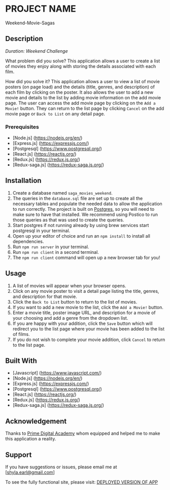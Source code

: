 # PROJECT NAME

Weekend-Movie-Sagas

## Description

_Duration: Weekend Challenge_

What problem did you solve?
This application allows a user to create a list of movies they enjoy along with storing the details associated with each film. 

How did you solve it? 
This application allows a user to view a list of movie posters (on page load) and the details (title, genres, and description) of each film by clicking on the poster. It also allows the user to add a new movie and details to the list by adding movie information on the add movie page. The user can access the add movie page by clicking on the `Add a Movie!` button. They can return to the list page by clicking `Cancel` on the add movie page or `Back to List` on any detail page. 

### Prerequisites

- [Node.js] (https://nodejs.org/en/)
- [Express.js] (https://expressjs.com/)
- [Postgresql] (https://www.postgresql.org/)
- [React.js] (https://reactjs.org/)
- [Redux.js] (https://redux.js.org/)
- [Redux-saga.js] (https://redux-saga.js.org/)

## Installation

1. Create a database named `saga_movies_weekend`.
2. The queries in the `database.sql` file are set up to create all the necessary tables and populate the needed data to allow the application to run correctly. The project is built on [Postgres](https://www.postgresql.org/download/), so you will need to make sure to have that installed. We recommend using Postico to run those queries as that was used to create the queries.
3. Start postgres if not running already by using brew services start postgresql in your terminal.
4. Open up your editor of choice and run an `npm install` to install all dependencies.
5. Run `npm run server` in your terminal.
6. Run `npm run client` in a second terminal.
7. The `npm run client` command will open up a new browser tab for you!

## Usage

1. A list of movies will appear when your browser opens.
2. Click on any movie poster to visit a detail page listing the title, genres, and description for that movie.
3. Click the `Back to List` button to return to the list of movies.
4. If you want to add a new movie to the list, click the `Add a Movie!` button.
5. Enter a movie title, poster image URL, and description for a movie of your choosing and add a genre from the dropdown list. 
6. If you are happy with your addition, click the `Save` button which will redirect you to the list page where your movie has been added to the list of films.
7. If you do not wish to complete your movie addition, click `Cancel` to return to the list page. 

## Built With

- [Javascript] (https://www.javascript.com/)
- [Node.js] (https://nodejs.org/en/)
- [Express.js] (https://expressjs.com/)
- [Postgresql] (https://www.postgresql.org/)
- [React.js] (https://reactjs.org/)
- [Redux.js] (https://redux.js.org/)
- [Redux-saga.js] (https://redux-saga.js.org/)

## Acknowledgement
Thanks to [Prime Digital Academy](www.primeacademy.io) whom equipped and helped me to make this application a reality.

## Support
If you have suggestions or issues, please email me at [shyla.earl@gmail.com]

To see the fully functional site, please visit: [DEPLOYED VERSION OF APP](www.heroku.com)

